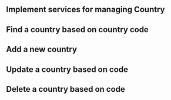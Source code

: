 ## Implement services for managing Country
## Find a country based on country code
## Add a new country
## Update a country based on code
## Delete a country based on code
